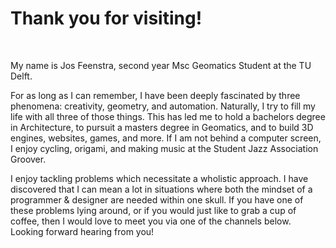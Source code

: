 # Thank you for visiting!
<br>

My name is Jos Feenstra, second year Msc Geomatics Student at the TU Delft.

For as long as I can remember, I have been deeply fascinated by three phenomena: creativity, geometry, and automation. Naturally, I try to fill my life with all three of those things. This has led me to hold a bachelors degree in Architecture, to pursuit a masters degree in Geomatics, and to build 3D engines, websites, games, and more. If I am not behind a computer screen, I enjoy cycling, origami, and making music at the Student Jazz Association Groover. 

I enjoy tackling problems which necessitate a wholistic approach. I have discovered that I can mean a lot in situations where both the mindset of a programmer & designer are needed within one skull. If you have one of these problems lying around, or if you would just like to grab a cup of coffee, then I would love to meet you via one of the channels below. Looking forward hearing from you!  

<!-- > [More about the Geomatics master](#geomatics) 
> [More about the 3d engine](#geon)
> [More about groover](#groover) -->